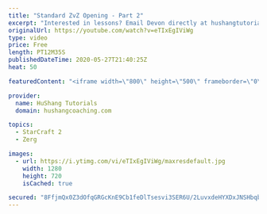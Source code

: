 ```yaml
---
title: "Standard ZvZ Opening - Part 2"
excerpt: "Interested in lessons? Email Devon directly at hushangtutorials@outlook.com ------------------------------------------------------------------------------------------------------- Want to support HuShang Tutorials directly? Patreon is a website where you can contribute a monthly donation that will help"
originalUrl: https://youtube.com/watch?v=eTIxEgIViWg
type: video
price: Free
length: PT12M35S
publishedDateTime: 2020-05-27T21:40:25Z
heat: 50

featuredContent: "<iframe width=\"800\" height=\"500\" frameborder=\"0\" src=\"https://www.youtube.com/embed/eTIxEgIViWg\" allow=\"accelerometer; autoplay; encrypted-media; gyroscope; picture-in-picture\" allowfullscreen></iframe>"

provider:
  name: HuShang Tutorials
  domain: hushangcoaching.com

topics:
  - StarCraft 2
  - Zerg

images:
  - url: https://i.ytimg.com/vi/eTIxEgIViWg/maxresdefault.jpg
    width: 1280
    height: 720
    isCached: true

secured: "8FfjmQx0Z3dOfqGRGcKnE9Cb1feDlTsesvi3SER6U/2LuvxdeHYXDxJNSHbqbbtmD6YyeE3YR+n0nnAKLHs7E0H+MYC/cZnlN2DE7YKI0i2YnNZ1xAvEs2z5bVPn2OPSj7SJgCd+tWUnNn9Knee+T3k+M8djyfOzKduBtec+gcyqJlD6FgqPBUGSq40zwUht9eYh1CJm7LCTR2jZn9RosbQc1DnYALONTPtVAC5C0mgcGdxqbND9QnwR41326tLR1XVjy8IfEPRE8IscxESlo0/TPic9f4j2llfWV3bBL41NIpBxpqm1ECnctr2udwdivPcE8PmN0qzq8Q71aIGY6uYQ2JMyMlOvfCY4reoJ6v6B/Z+L+JT6KU25JLZbHC25kcILIC2sjwqHJi3uI4vO/j9GdDRLsVd/Yme7wtWlYPg=;GU4N/d99AU0+gUgDoHoZvw=="
---
```


